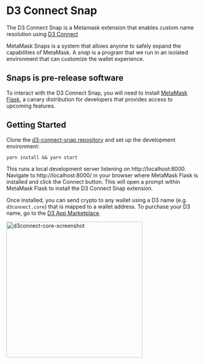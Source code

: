 # D3 Connect Snap

The D3 Connect Snap is a Metamask extension that enables custom name resolution using [D3 Connect](https://docs.d3.app/integrating-d3-infrastructure)

MetaMask Snaps is a system that allows anyone to safely expand the capabilities
of MetaMask. A _snap_ is a program that we run in an isolated environment that
can customize the wallet experience.

## Snaps is pre-release software

To interact with the D3 Connect Snap, you will need to install [MetaMask Flask](https://metamask.io/flask/),
a canary distribution for developers that provides access to upcoming features.

## Getting Started

Clone the [d3-connect-snap repository](https://github.com/MetaMask/template-snap-monorepo/generate)
and set up the development environment:

```shell
yarn install && yarn start
```

This runs a local development server listening on http://localhost:8000. Navigate to http://localhost:8000/ in your browser where MetaMask Flask is installed and click the Connect button. This will open a prompt within MetaMask Flask to install the D3 Connect Snap extension.

Once installed, you can send crypto to any wallet using a D3 name (e.g. `d3connect.core`) that is mapped to a wallet address. To purchase your D3 name, go to the [D3 App
Marketplace](https://d3.app).

<img width="356" alt="d3connect-core-screenshot" src="https://github.com/d3-inc/d3-connect-snap/assets/629097/c62e0ebe-5613-4b48-9bd9-9ffd531faec0">
